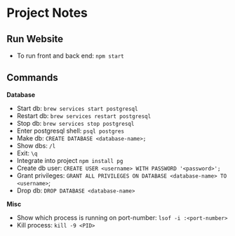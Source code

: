 # Project Notes

## Run Website
* To run front and back end: `npm start`

## Commands
**Database**
* Start db: `brew services start postgresql`
* Restart db: `brew services restart postgresql`
* Stop db: `brew services stop postgresql`
* Enter postgresql shell: `psql postgres`
* Make db: `CREATE DATABASE <database-name>;`
* Show dbs: `/l`
* Exit: `\q`
* Integrate into project `npm install pg`
* Create db user: `CREATE USER <username> WITH PASSWORD '<password>';`
* Grant privileges: `GRANT ALL PRIVILEGES ON DATABASE <database-name> TO <username>`;
* Drop db: `DROP DATABASE <database-name>`


**Misc**
* Show which process is running on port-number: `lsof -i :<port-number>`
* Kill process: `kill -9 <PID>`
